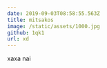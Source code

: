 ```yaml
---
date: 2019-09-03T08:58:55.563Z
title: mitsakos
image: /static/assets/1000.jpg
github: 1qk1
url: xd
---
```


xaxa nai
